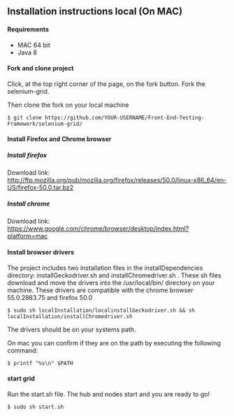 ## Installation instructions local (On MAC)

#### Requirements
- MAC 64 bit
- Java 8

#### Fork and clone project

Click, at the top right corner of the page, on the fork button. Fork the selenium-grid.

Then clone the fork on your local machine

``` command
$ git clone https://github.com/YOUR-USERNAME/Front-End-Testing-Framework/selenium-grid/
```

#### Install Firefox and Chrome browser

##### Install firefox

Download link: 
http://ftp.mozilla.org/pub/mozilla.org/firefox/releases/50.0/linux-x86_64/en-US/firefox-50.0.tar.bz2

##### Install chrome 

Download link: https://www.google.com/chrome/browser/desktop/index.html?platform=mac

#### Install browser drivers

The project includes two installation files in the installDependencies directory: installGeckodriver.sh and installChromedriver.sh .
These sh files download and move the drivers into the /usr/local/bin/ directory on your machine. These drivers are compatible with the chrome browser 55.0.2883.75 and firefox 50.0

``` command
$ sudo sh localInstallation/localinstallGeckodriver.sh && sh localInstallation/installChromedriver.sh
```
The drivers should be on your systems path. 

On mac you can confirm if they are on the path by executing the following command: 

``` command
$ printf "%s\n" $PATH
```
#### start grid
Run the start.sh file. The hub and nodes start and you are ready to go!

``` command
$ sudo sh start.sh
```